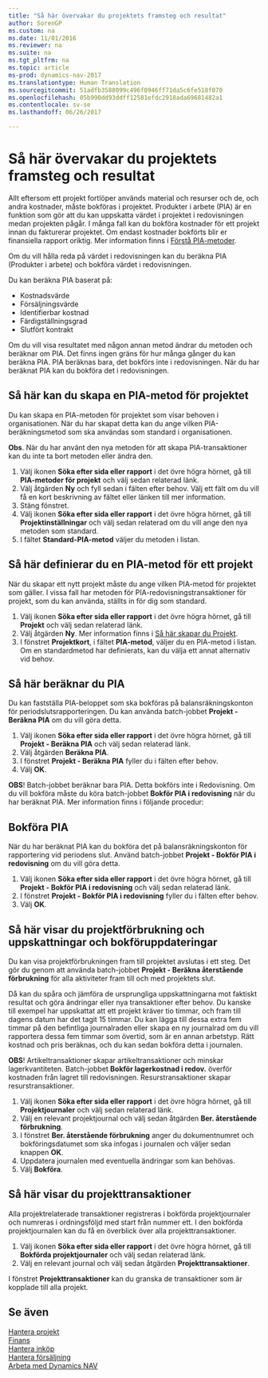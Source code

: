 ```yaml
---
title: "Så här övervakar du projektets framsteg och resultat"
author: SorenGP
ms.custom: na
ms.date: 11/01/2016
ms.reviewer: na
ms.suite: na
ms.tgt_pltfrm: na
ms.topic: article
ms-prod: dynamics-nav-2017
ms.translationtype: Human Translation
ms.sourcegitcommit: 51adfb3588099c496f0946ff71da5c6fe518f070
ms.openlocfilehash: 05b990dd93ddff12581efdc2918ada69681482a1
ms.contentlocale: sv-se
ms.lasthandoff: 06/26/2017

---
```


# <a name="how-to-monitor-job-progress-and-performance"></a>Så här övervakar du projektets framsteg och resultat
Allt eftersom ett projekt fortlöper används material och resurser och de, och andra kostnader, måste bokföras i projektet. Produkter i arbete (PIA) är en funktion som gör att du kan uppskatta värdet i projektet i redovisningen medan projekten pågår. I många fall kan du bokföra kostnader för ett projekt innan du fakturerar projektet. Om endast kostnader bokförts blir er finansiella rapport oriktig. Mer information finns i [Förstå PIA-metoder](projects-understanding-wip.md).

Om du vill hålla reda på värdet i redovisningen kan du beräkna PIA (Produkter i arbete) och bokföra värdet i redovisningen.

Du kan beräkna PIA baserat på:

- Kostnadsvärde
- Försäljningsvärde
- Identifierbar kostnad
- Färdigställningsgrad
- Slutfört kontrakt

Om du vill visa resultatet med någon annan metod ändrar du metoden och beräknar om PIA. Det finns ingen gräns för hur många gånger du kan beräkna PIA. PIA beräknas bara, det bokförs inte i redovisningen. När du har beräknat PIA kan du bokföra det i redovisningen.

## <a name="to-create-a-job-wip-method"></a>Så här kan du skapa en PIA-metod för projektet  
Du kan skapa en PIA-metoden för projektet som visar behoven i organisationen. När du har skapat detta kan du ange vilken PIA-beräkningsmetod som ska användas som standard i organisationen.  

**Obs**. När du har använt den nya metoden för att skapa PIA-transaktioner kan du inte ta bort metoden eller ändra den.  

1. Välj ikonen **Söka efter sida eller rapport** i det övre högra hörnet, gå till **PIA-metoder för projekt** och välj sedan relaterad länk.  
2. Välj åtgärden **Ny** och fyll sedan i fälten efter behov. Välj ett fält om du vill få en kort beskrivning av fältet eller länken till mer information.  
3. Stäng fönstret.   
4. Välj ikonen **Söka efter sida eller rapport** i det övre högra hörnet, gå till **Projektinställningar** och välj sedan relaterad om du vill ange den nya metoden som standard.  
5. I fältet **Standard-PIA-metod** väljer du metoden i listan.

## <a name="to-define-a-wip-method-for-a-job"></a>Så här definierar du en PIA-metod för ett projekt  
När du skapar ett nytt projekt måste du ange vilken PIA-metod för projektet som gäller. I vissa fall har metoden för PIA-redovisningstransaktioner för projekt, som du kan använda, ställts in för dig som standard.

1. Välj ikonen **Söka efter sida eller rapport** i det övre högra hörnet, gå till **Projekt** och välj sedan relaterad länk.
2. Välj åtgärden **Ny**. Mer information finns i [Så här skapar du Projekt](projects-how-create-jobs.md).  
3. I fönstret **Projektkort**, i fältet **PIA-metod**, väljer du en PIA-metod i listan. Om en standardmetod har definierats, kan du välja ett annat alternativ vid behov.  

## <a name="to-calculate-wip"></a>Så här beräknar du PIA  
Du kan fastställa PIA-beloppet som ska bokföras på balansräkningskonton för periodslutsrapporteringen. Du kan använda batch-jobbet **Projekt - Beräkna PIA** om du vill göra detta.  

1. Välj ikonen **Söka efter sida eller rapport** i det övre högra hörnet, gå till **Projekt - Beräkna PIA** och välj sedan relaterad länk.  
2. Välj åtgärden **Beräkna PIA**.
3. I fönstret **Projekt - Beräkna PIA** fyller du i fälten efter behov.
4. Välj **OK**.  

**OBS**! Batch-jobbet beräknar bara PIA. Detta bokförs inte i Redovisning. Om du vill bokföra måste du köra batch-jobbet **Bokför PIA i redovisning** när du har beräknat PIA. Mer information finns i följande procedur:

## <a name="to-post-wip"></a>Bokföra PIA  
När du har beräknat PIA kan du bokföra det på balansräkningskonton för rapportering vid periodens slut. Använd batch-jobbet **Projekt - Bokför PIA i redovisning** om du vill göra detta.

1. Välj ikonen **Söka efter sida eller rapport** i det övre högra hörnet, gå till **Projekt - Bokför PIA i redovisning** och välj sedan relaterad länk.  
2. I fönstret **Projekt - Bokför PIA i redovisning** fyller du i fälten efter behov.  
3. Välj **OK**.

## <a name="to-view-job-usage-estimates-and-post-updates"></a>Så här visar du projektförbrukning och uppskattningar och bokföruppdateringar  
Du kan visa projektförbrukningen fram till projektet avslutas i ett steg. Det gör du genom att använda batch-jobbet **Projekt - Beräkna återstående förbrukning** för alla aktiviteter fram till och med projektets slut.  

Då kan du spåra och jämföra de ursprungliga uppskattningarna mot faktiskt resultat och göra ändringar eller nya transaktioner efter behov. Du kanske till exempel har uppskattat att ett projekt kräver tio timmar, och fram till dagens datum har det tagit 15 timmar. Du kan lägga till dessa extra fem timmar på den befintliga journalraden eller skapa en ny journalrad om du vill rapportera dessa fem timmar som övertid, som är en annan arbetstyp. Rätt kostnad och pris beräknas, och du kan sedan bokföra detta i journalen.  

**OBS**! Artikeltransaktioner skapar artikeltransaktioner och minskar lagerkvantiteten. Batch-jobbet **Bokför lagerkostnad i redov.** överför kostnaden från lagret till redovisningen. Resurstransaktioner skapar resurstransaktioner.  

1. Välj ikonen **Söka efter sida eller rapport** i det övre högra hörnet, gå till **Projektjournaler** och välj sedan relaterad länk.  
2. Välj en relevant projektjournal och välj sedan åtgärden **Ber. återstående förbrukning**.  
3. I fönstret **Ber. återstående förbrukning** anger du dokumentnumret och bokföringsdatumet som ska infogas i journalen och väljer sedan knappen **OK**.  
4. Uppdatera journalen med eventuella ändringar som kan behövas.  
5. Välj **Bokföra**.

## <a name="to-view-job-ledger-entries"></a>Så här visar du projekttransaktioner
Alla projektrelaterade transaktioner registreras i bokförda projektjournaler och numreras i ordningsföljd med start från nummer ett. I den bokförda projektjournalen kan du få en överblick över alla projekttransaktioner.    

1. Välj ikonen **Söka efter sida eller rapport** i det övre högra hörnet, gå till **Bokförda projektjournaler** och välj sedan relaterad länk.
2. Välj en relevant journal och välj sedan åtgärden **Projekttransaktioner**.

I fönstret **Projekttransaktioner** kan du granska de transaktioner som är kopplade till alla projekt.  

## <a name="see-also"></a>Se även
[Hantera projekt](projects-manage-projects.md)  
[Finans](finance-setup.md)  
[Hantera inköp](purchasing-manage-purchasing.md)         
[Hantera försäljning](sales-manage-sales.md)      
[Arbeta med Dynamics NAV](ui-work-product.md)  


